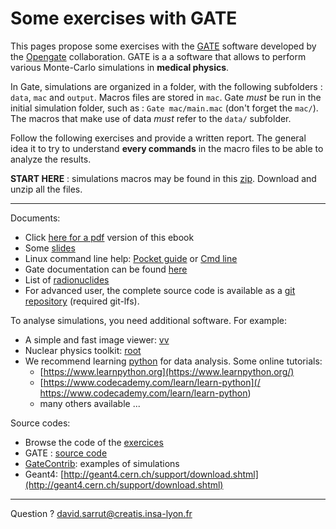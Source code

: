 # Some exercises with GATE

This pages propose some exercises with the [GATE](https://github.com/OpenGATE/Gate) software developed by the [Opengate](http://www.opengatecollaboration.org) collaboration. GATE is a a software that allows to perform various Monte-Carlo simulations in **medical physics**.

In Gate, simulations are organized in a folder, with the following subfolders : `data`, `mac` and `output`. Macros files are stored in `mac`. Gate _must_ be run in the initial simulation folder, such as : `Gate mac/main.mac` \(don't forget the `mac/`\). The macros that make use of data _must_ refer to the `data/` subfolder.

Follow the following exercises and provide a written report. The general idea it to try to understand **every commands** in the macro files to be able to analyze the results.

**START HERE** : simulations macros may be found in this [zip](https://gitlab.in2p3.fr/david.sarrut/gate-exercices/raw/master/releases/gate-exercices-v3.0.zip). Download and unzip all the files.

---

Documents:

* Click [here for a pdf](https://www.gitbook.com/download/pdf/book/dsarrut/gate-exercises) version of this ebook
* Some [slides](https://gitlab.in2p3.fr/david.sarrut/gate-exercices/raw/master/slides/simulation-dqprm-2017.pdf)
* Linux command line help: [Pocket guide](http://www.cheatography.com/kesavanbr/cheat-sheets/pocket-guide-linux-commands) or [Cmd line](http://www.cheatography.com/davechild/cheat-sheets/linux-command-line)
* Gate documentation can be found [here](http://wiki.opengatecollaboration.org/index.php/Users_Guide_V7.2)
* List of [radionuclides](http://www.nucleide.org/DDEP_WG/DDEPdata.htm)
* For advanced user, the complete source code is available as a [git repository](https://gitlab.in2p3.fr/david.sarrut/gate-exercices) 
  \(required git-lfs\). 

To analyse simulations, you need additional software. For example:

* A simple and fast image viewer: [vv](http://vv.creatis.insa-lyon.fr)
* Nuclear physics toolkit: [root](https://root.cern.ch)
* We recommend learning [python](https://www.python.org/) for data analysis. Some online tutorials: 
  * [https://www.learnpython.org](https://www.learnpython.org/)
  * [https://www.codecademy.com/learn/learn-python](/ https://www.codecademy.com/learn/learn-python)
  * many others available ...

Source codes:

* Browse the code of the [exercices](https://gitlab.in2p3.fr/david.sarrut/gate-exercices/tree/master)
* GATE : [source code](https://github.com/OpenGATE/Gate)
* [GateContrib](https://github.com/OpenGATE/GateContrib): examples of simulations
* Geant4: [http://geant4.cern.ch/support/download.shtml](http://geant4.cern.ch/support/download.shtml) 

---

Question ? [david.sarrut@creatis.insa-lyon.fr](david.sarrut@creatis.insa-lyon.fr)


